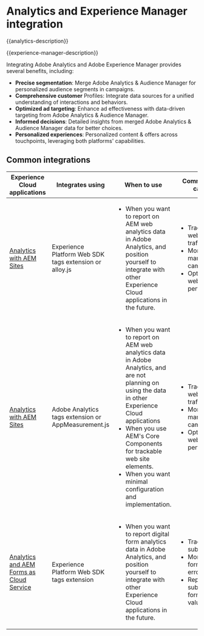---
---

# Analytics and Experience Manager integration

{{analytics-description}}

{{experience-manager-description}}

Integrating Adobe Analytics and Adobe Experience Manager provides several benefits, including:

+ **Precise segmentation**: Merge Adobe Analytics & Audience Manager for personalized audience segments in campaigns.
+ **Comprehensive customer** Profiles: Integrate data sources for a unified understanding of interactions and behaviors.
+ **Optimized ad targeting**: Enhance ad effectiveness with data-driven targeting from Adobe Analytics & Audience Manager.
+ **Informed decisions**: Detailed insights from merged Adobe Analytics & Audience Manager data for better choices.
+ **Personalized experiences**: Personalized content & offers across touchpoints, leveraging both platforms' capabilities.

## Common integrations

<table>
    <thead>
        <tr>
            <th>Experience Cloud applications</th>
            <th>Integrates using</th>
            <th>When to use</th>
            <th>Common use cases</th>
        </tr>
    </thead>
    <tbody>
        <tr>
            <td><a href="https://experienceleague.adobe.com/docs/experience-manager-learn/sites/integrations/experience-platform/analytics-using-web-sdk.html" target="_blank" rel="noreferrer">Analytics with AEM Sites</a></td>
            <td>Experience Platform Web SDK tags extension or alloy.js</td>
            <td>
                <ul>
                    <li>When you want to report on AEM web analytics data in Adobe Analytics, and position yourself to integrate with other Experience Cloud applications in the future.</li>
                </ul>
            </td>
            <td>
                <ul>
                  <li>Tracking website traffic.</li>
                  <li>Monitoring marketing campaigns.</li>
                  <li>Optimizing website performance.</li>
                </ul>
            </td>
        </tr>
        <tr>
            <td><a href="https://experienceleague.adobe.com/docs/experience-manager-learn/sites/integrations/analytics/collect-data-analytics.html" target="_blank" rel="noreferrer">Analytics with AEM Sites</a></td>
            <td>Adobe Analytics tags extension or AppMeasurement.js</td>
            <td>
                <ul>
                    <li>When you want to report on AEM web analytics data in Adobe Analytics, and are not planning on using the data in other Experience Cloud applications</li>
                    <li>When you use AEM's Core Components for trackable web site elements.</li>
                    <li>When you want minimal configuration and implementation.</li>
                </ul>
            </td>
            <td>
                <ul>
                  <li>Tracking website traffic.</li>
                  <li>Monitoring marketing campaigns.</li>
                  <li>Optimizing website performance.</li>
                </ul>
            </td>
        </tr>
        <tr>
            <td><a href="https://experienceleague.adobe.com/docs/experience-manager-learn/cloud-service/forms/forms-and-analytics/introduction.html" target="_blank" rel="noreferrer">Analytics and AEM Forms as Cloud Service</a></td>
            <td>Experience Platform Web SDK tags extension</td>
            <td>
              <ul>
                <li>When you want to report digital form analytics data in Adobe Analytics, and position yourself to integrate with other Experience Cloud applications in the future.</li>
              </ul>
            </td>
            <td>
                <ul>
                  <li>Track form submission.</li>
                  <li>Monitoring form field errors.</li>
                  <li>Report on submitted form field values.</li>
                </ul>
            </td>
        </tr>
    </tbody>          
</table>
